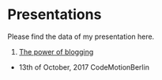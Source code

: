 # Presentations
Please find the data of my presentation here.

1. [The power of blogging](https://github.com/aaayumi/Presentations/blob/master/the%20power%20of%20blog.pdf)
- 13th of October, 2017 CodeMotionBerlin
